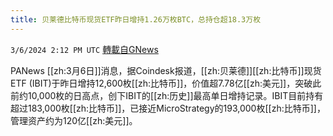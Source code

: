 ```yaml
---
title: 贝莱德比特币现货ETF昨日增持1.26万枚BTC，总持仓超18.3万枚
---
```

`3/6/2024 2:12 PM UTC` [轉載自GNews](https://gnews.org/articles/2370881)

PANews [[zh:3月6日]]消息，据Coindesk报道，[[zh:贝莱德]][[zh:比特币]]现货ETF (IBIT)于昨日增持12,600枚[[zh:比特币]]，价值超7.78亿[[zh:美元]]，突破此前约10,000枚的日高点，创下IBIT的[[zh:历史]]最高单日增持记录。IBIT目前持有超过183,000枚[[zh:比特币]]，已接近MicroStrategy的193,000枚[[zh:比特币]]，管理资产约为120亿[[zh:美元]]。
